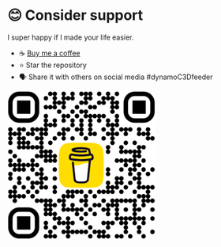 # 😊 Consider support

I super happy if I made your life easier.

- ☕ [Buy me a coffee](https://coff.ee/jakubkares)
- ⭐ Star the repository
- 🗣️ Share it with others on social media #dynamoC3Dfeeder

<img src="/pics/coffe.png" width="300"/>
